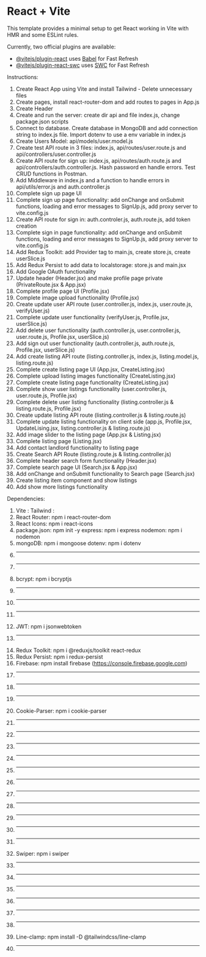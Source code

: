 # React + Vite

This template provides a minimal setup to get React working in Vite with HMR and some ESLint rules.

Currently, two official plugins are available:

- [@vitejs/plugin-react](https://github.com/vitejs/vite-plugin-react/blob/main/packages/plugin-react/README.md) uses [Babel](https://babeljs.io/) for Fast Refresh
- [@vitejs/plugin-react-swc](https://github.com/vitejs/vite-plugin-react-swc) uses [SWC](https://swc.rs/) for Fast Refresh

Instructions:

1. Create React App using Vite and install Tailwind - Delete unnecessary files
2. Create pages, install react-router-dom and add routes to pages in App.js
3. Create Header
4. Create and run the server: create dir api and file index.js, change package.json scripts
5. Connect to database. Create database in MongoDB and add connection string to index.js file.
   Import dotenv to use a env variable in index.js
6. Create Users Model: api/models/user.model.js
7. Create test API route in 3 files: index.js, api/routes/user.route.js and api/controllers/user.controller.js
8. Create API route for sign up: index.js, api/routes/auth.route.js and api/controllers/auth.controller.js. Hash password en handle errors. Test CRUD functions in Postman.
9. Add Middleware in index.js and a function to handle errors in api/utils/error.js and auth.controller.js
10. Complete sign up page UI
11. Complete sign up page functionality: add onChange and onSubmit functions, loading and error messages to SignUp.js, add proxy server to vite.config.js
12. Create API route for sign in: auth.controler.js, auth.route.js, add token creation
13. Complete sign in page functionality: add onChange and onSubmit functions, loading and error messages to SignUp.js, add proxy server to vite.config.js
14. Add Redux Toolkit: add Provider tag to main.js, create store.js, create userSlice.js
15. Add Redux Persist to add data to localstorage: store.js and main.jsx
16. Add Google OAuth functionality
17. Update header (Header.jsx) and make profile page private (PrivateRoute.jsx & App.jsx)
18. Complete profile page UI (Profile.jsx)
19. Complete image upload functionality (Profile.jsx)
20. Create update user API route (user.controller.js, index.js, user.route.js, verifyUser.js)
21. Complete update user functionality (verifyUser.js, Profile.jsx, userSlice.js)
22. Add delete user functionality (auth.controller.js, user.controller.js, user.route.js, Profile.jsx, userSlice.js)
23. Add sign out user functionality (auth.controller.js, auth.route.js, Profile.jsx, userSlice.js)
24. Add create listing API route (listing.controller.js, index.js, listing.model.js, listing.route.js)
25. Complete create listing page UI (App.jsx, CreateListing.jsx)
26. Complete upload listing images functionality (CreateListing.jsx)
27. Complete create listing page functionality (CreateListing.jsx)
28. Complete show user listings functionality (user.controller.js, user.route.js, Profile.jsx)
29. Complete delete user listing functionality (listing.controller.js & listing.route.js, Profile.jsx)
30. Create update listing API route (listing.controller.js & listing.route.js)
31. Complete update listing functionality on client side (app.js, Profile.jsx, UpdateLising.jsx, listing.controller.js & listing.route.js)
32. Add image slider to the listing page (App.jsx & Listing.jsx)
33. Complete listing page (Listing.jsx)
34. Add contact landlord functionality to listing page
35. Create Search API Route (listing.route.js & listing.controller.js)
36. Complete header search form functionality (Header.jsx)
37. Complete search page UI (Search.jsx & App.jsx)
38. Add onChange and onSubmit functionality to Search page (Search.jsx)
39. Create listing item component and show listings
40. Add show more listings functionality

Dependencies:

1. Vite :
   Tailwind :
2. React Router: npm i react-router-dom
3. React Icons: npm i react-icons
4. package.json: npm init -y
   express: npm i express
   nodemon: npm i nodemon
5. mongoDB: npm i mongoose
   dotenv: npm i dotenv
6. ***
7. ***
8. bcrypt: npm i bcryptjs
9. ***
10. ***
11. ***
12. JWT: npm i jsonwebtoken
13. ***
14. Redux Toolkit: npm i @reduxjs/toolkit react-redux
15. Redux Persist: npm i redux-persist
16. Firebase: npm install firebase (https://console.firebase.google.com)
17. ***
18. ***
19. ***
20. Cookie-Parser: npm i cookie-parser
21. ***
22. ***
23. ***
24. ***
25. ***
26. ***
27. ***
28. ***
29. ***
30. ***
31. ***
32. Swiper: npm i swiper
33. ***
34. ***
35. ***
36. ***
37. ***
38. ***
39. Line-clamp: npm install -D @tailwindcss/line-clamp
40. ***
